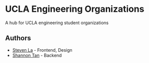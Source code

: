 UCLA Engineering Organizations
==============================

A hub for UCLA engineering student organizations

Authors
-------

*   [Steven La](http://stevenla.com) - Frontend, Design
*   [Shannon Tan](#) - Backend

